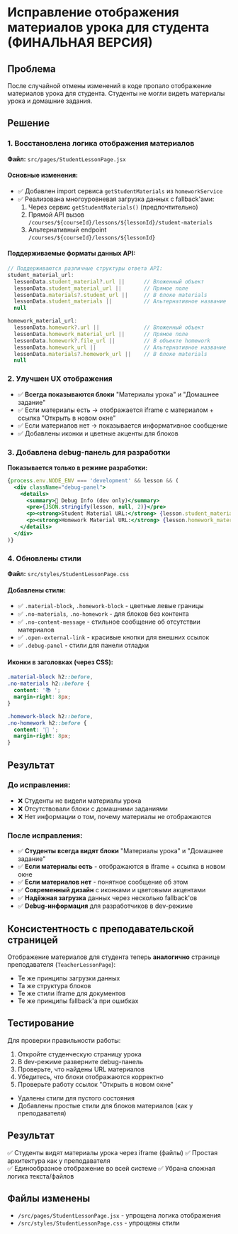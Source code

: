 # Исправление отображения материалов урока для студента (ФИНАЛЬНАЯ ВЕРСИЯ)

## Проблема
После случайной отмены изменений в коде пропало отображение материалов урока для студента. Студенты не могли видеть материалы урока и домашние задания.

## Решение

### 1. Восстановлена логика отображения материалов
**Файл:** `src/pages/StudentLessonPage.jsx`

#### Основные изменения:
- ✅ Добавлен import сервиса `getStudentMaterials` из `homeworkService`
- ✅ Реализована многоуровневая загрузка данных с fallback'ами:
  1. Через сервис `getStudentMaterials()` (предпочтительно)
  2. Прямой API вызов `/courses/${courseId}/lessons/${lessonId}/student-materials`
  3. Альтернативный endpoint `/courses/${courseId}/lessons/${lessonId}`

#### Поддерживаемые форматы данных API:
```javascript
// Поддерживаются различные структуры ответа API:
student_material_url: 
  lessonData.student_material?.url ||      // Вложенный объект
  lessonData.student_material_url ||       // Прямое поле
  lessonData.materials?.student_url ||     // В блоке materials
  lessonData.student_materials ||          // Альтернативное название
  null

homework_material_url: 
  lessonData.homework?.url ||              // Вложенный объект  
  lessonData.homework_material_url ||      // Прямое поле
  lessonData.homework?.file_url ||         // В объекте homework
  lessonData.homework_url ||               // Альтернативное название
  lessonData.materials?.homework_url ||    // В блоке materials
  null
```

### 2. Улучшен UX отображения
- ✅ **Всегда показываются блоки** "Материалы урока" и "Домашнее задание"
- ✅ Если материалы есть → отображается iframe с материалом + ссылка "Открыть в новом окне"
- ✅ Если материалов нет → показывается информативное сообщение
- ✅ Добавлены иконки и цветные акценты для блоков

### 3. Добавлена debug-панель для разработки
**Показывается только в режиме разработки:**
```jsx
{process.env.NODE_ENV === 'development' && lesson && (
  <div className="debug-panel">
    <details>
      <summary>🔧 Debug Info (dev only)</summary>
      <pre>{JSON.stringify(lesson, null, 2)}</pre>
      <p><strong>Student Material URL:</strong> {lesson.student_material_url || 'Не найден'}</p>
      <p><strong>Homework Material URL:</strong> {lesson.homework_material_url || 'Не найден'}</p>
    </details>
  </div>
)}
```

### 4. Обновлены стили
**Файл:** `src/styles/StudentLessonPage.css`

#### Добавлены стили:
- ✅ `.material-block`, `.homework-block` - цветные левые границы
- ✅ `.no-materials`, `.no-homework` - для блоков без контента
- ✅ `.no-content-message` - стильное сообщение об отсутствии материалов
- ✅ `.open-external-link` - красивые кнопки для внешних ссылок
- ✅ `.debug-panel` - стили для панели отладки

#### Иконки в заголовках (через CSS):
```css
.material-block h2::before,
.no-materials h2::before {
  content: '📚 ';
  margin-right: 8px;
}

.homework-block h2::before,
.no-homework h2::before {
  content: '📝 ';
  margin-right: 8px;
}
```

## Результат

### До исправления:
- ❌ Студенты не видели материалы урока
- ❌ Отсутствовали блоки с домашними заданиями
- ❌ Нет информации о том, почему материалы не отображаются

### После исправления:
- ✅ **Студенты всегда видят блоки** "Материалы урока" и "Домашнее задание"
- ✅ **Если материалы есть** - отображаются в iframe + ссылка в новом окне
- ✅ **Если материалов нет** - понятное сообщение об этом
- ✅ **Современный дизайн** с иконками и цветовыми акцентами
- ✅ **Надёжная загрузка** данных через несколько fallback'ов
- ✅ **Debug-информация** для разработчиков в dev-режиме

## Консистентность с преподавательской страницей
Отображение материалов для студента теперь **аналогично** странице преподавателя (`TeacherLessonPage`):
- Те же принципы загрузки данных
- Та же структура блоков
- Те же стили iframe для документов
- Те же принципы fallback'а при ошибках

## Тестирование
Для проверки правильности работы:
1. Откройте студенческую страницу урока
2. В dev-режиме разверните debug-панель
3. Проверьте, что найдены URL материалов
4. Убедитесь, что блоки отображаются корректно
5. Проверьте работу ссылок "Открыть в новом окне"
- Удалены стили для пустого состояния  
- Добавлены простые стили для блоков материалов (как у преподавателя)

## Результат
✅ Студенты видят материалы урока через iframe (файлы)
✅ Простая архитектура как у преподавателя  
✅ Единообразное отображение во всей системе
✅ Убрана сложная логика текста/файлов

## Файлы изменены
- `/src/pages/StudentLessonPage.jsx` - упрощена логика отображения
- `/src/styles/StudentLessonPage.css` - упрощены стили
